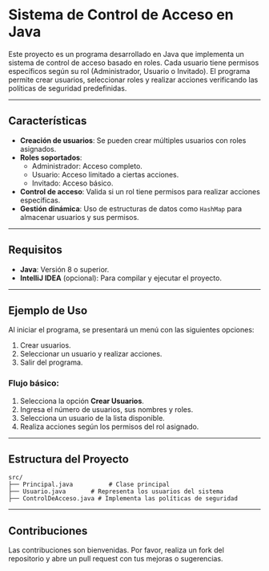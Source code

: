 # Sistema de Control de Acceso en Java

Este proyecto es un programa desarrollado en Java que implementa un sistema de control de acceso basado en roles. Cada usuario tiene permisos específicos según su rol (Administrador, Usuario o Invitado). El programa permite crear usuarios, seleccionar roles y realizar acciones verificando las políticas de seguridad predefinidas.

---

## Características

- **Creación de usuarios**: Se pueden crear múltiples usuarios con roles asignados.
- **Roles soportados**:
  - Administrador: Acceso completo.
  - Usuario: Acceso limitado a ciertas acciones.
  - Invitado: Acceso básico.
- **Control de acceso**: Valida si un rol tiene permisos para realizar acciones específicas.
- **Gestión dinámica**: Uso de estructuras de datos como `HashMap` para almacenar usuarios y sus permisos.

---

## Requisitos

- **Java**: Versión 8 o superior.
- **IntelliJ IDEA** (opcional): Para compilar y ejecutar el proyecto.

---

## Ejemplo de Uso

Al iniciar el programa, se presentará un menú con las siguientes opciones:

1. Crear usuarios.
2. Seleccionar un usuario y realizar acciones.
3. Salir del programa.

### Flujo básico:
1. Selecciona la opción **Crear Usuarios**.
2. Ingresa el número de usuarios, sus nombres y roles.
3. Selecciona un usuario de la lista disponible.
4. Realiza acciones según los permisos del rol asignado.

---

## Estructura del Proyecto

```
src/
├── Principal.java          # Clase principal
├── Usuario.java       # Representa los usuarios del sistema
├── ControlDeAcceso.java # Implementa las políticas de seguridad
```

---

## Contribuciones
Las contribuciones son bienvenidas. Por favor, realiza un fork del repositorio y abre un pull request con tus mejoras o sugerencias.
